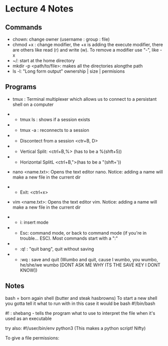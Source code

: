 # Lecture 4 Notes

## Commands
* chown: change owner (username : group : file)
* chmod +x <file>: change modifier, the +x is adding the execute modifier, there are others like read (r) and write (w). To remove a modifier use "-", like -x
* ~/: start at the home directory
* mkdir -p <path/to/file>: makes all the directories alongthe path 
* ls -l: "Long form output" ownership | size | permisions 


## Programs
- tmux : Terminal multiplexer which allows us to connect to a persistant shell on a computer
- - tmux ls : shows if a session exists
- - tmux -a : reconnects to a session
- - Discontect from a session <ctr+B, D>
- - Vertical Split: <ctrl+B,%> (has to be a %(shft+5))
- - Horizontal SplitL <ctrl+B,">(has to be a "(shft+'))

- nano <name.txt>: Opens the text editor nano. Notice: adding a name will make a new file in the current dir
- - Exit: <ctrl+x>

- vim <name.txt>: Opens the text editor vim. Notice: adding a name will make a new file in the current dir
- - i: insert mode
- - Esc: command mode, or back to command mode (if you're in trouble... ESC). Most commands start with  a ":"
- - :q! : "quit bang", quit without saving
- - :wq : save and quit (Wumbo and quit, cause I wumbo, you wumbo, he/she/we wumbo [DONT ASK ME WHY ITS THE SAVE KEY I DONT KNOW])


## Notes
bash = born again shell (butter and steak hasbrowns)
To start a new shell you gotta tell it what to run with in this case it would be bash
#!/bin/bash

#! : shebang - tells the program what to use to interpret the file when it's used as an executable

try also: #!/user/bin/env python3 (This makes a python script! Nifty)

To give a file permissions:
